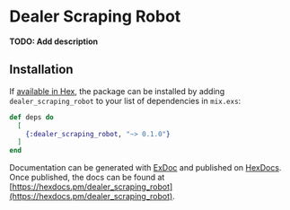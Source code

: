 # Dealer Scraping Robot

**TODO: Add description**

## Installation

If [available in Hex](https://hex.pm/docs/publish), the package can be installed
by adding `dealer_scraping_robot` to your list of dependencies in `mix.exs`:

```elixir
def deps do
  [
    {:dealer_scraping_robot, "~> 0.1.0"}
  ]
end
```

Documentation can be generated with [ExDoc](https://github.com/elixir-lang/ex_doc)
and published on [HexDocs](https://hexdocs.pm). Once published, the docs can
be found at [https://hexdocs.pm/dealer_scraping_robot](https://hexdocs.pm/dealer_scraping_robot).

